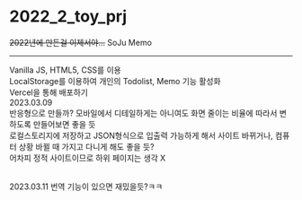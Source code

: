 # 2022_2_toy_prj

~~2022년에 만든걸 이제서야...~~
SoJu Memo

---

Vanilla JS, HTML5, CSS를 이용 <br/>
LocalStorage를 이용하여 개인의 Todolist, Memo 기능 활성화
<br/>
Vercel을 통해 배포하기
<br/>
2023.03.09<br/>
반응형으로 만들까? 모바일에서 디테일하게는 아니여도 화면 줄이는 비율에 따라서 변하도록 만들어보면 좋을 듯<br/>
로컬스토리지에 저장하고 JSON형식으로 입출력 가능하게 해서 사이트 바뀌거나, 컴퓨터 상황 바뀔 때 가지고 다니게 해도 좋을 듯?<br/>
어차피 정적 사이트이므로 하위 페이지는 생각 X

<br />
2023.03.11
번역 기능이 있으면 재밌을듯?ㅋㅋ

<!-- 2023.03.02 Win Laptop github check -->
<!-- 2023.03.02 desktop github check -->
<!-- 2023.03.06 Mac Laptop github check -->
